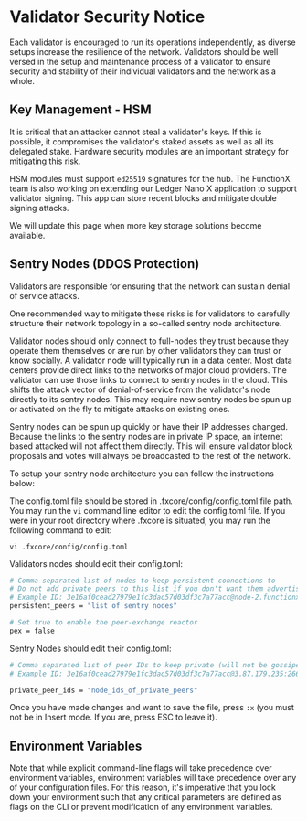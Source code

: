 # Validator Security Notice

Each validator is encouraged to run its operations independently, as diverse setups increase the resilience of the network. Validators should be well versed in the setup and maintenance process of a validator to ensure security and stability of their individual validators and the network as a whole.

## Key Management - HSM

It is critical that an attacker cannot steal a validator's keys. If this is possible, it compromises the validator's staked assets as well as all its delegated stake. Hardware security modules are an important strategy for mitigating this risk.

HSM modules must support `ed25519` signatures for the hub. The FunctionX team is also working on extending our Ledger Nano X application to support validator signing. This app can store recent blocks and mitigate double signing attacks.

We will update this page when more key storage solutions become available.

## Sentry Nodes (DDOS Protection)

Validators are responsible for ensuring that the network can sustain denial of service attacks.

One recommended way to mitigate these risks is for validators to carefully structure their network topology in a so-called sentry node architecture.

Validator nodes should only connect to full-nodes they trust because they operate them themselves or are run by other validators they can trust or know socially. A validator node will typically run in a data center. Most data centers provide direct links to the networks of major cloud providers. The validator can use those links to connect to sentry nodes in the cloud. This shifts the attack vector of denial-of-service from the validator's node directly to its sentry nodes. This may require new sentry nodes be spun up or activated on the fly to mitigate attacks on existing ones.

Sentry nodes can be spun up quickly or have their IP addresses changed. Because the links to the sentry nodes are in private IP space, an internet based attacked will not affect them directly. This will ensure validator block proposals and votes will always be broadcasted to the rest of the network.

To setup your sentry node architecture you can follow the instructions below:

The config.toml file should be stored in .fxcore/config/config.toml file path. You may run the `vi` command line editor to edit the config.toml file. If you were in your root directory where .fxcore is situated, you may run the following command to edit:

```
vi .fxcore/config/config.toml
```


Validators nodes should edit their config.toml:

```bash
# Comma separated list of nodes to keep persistent connections to
# Do not add private peers to this list if you don't want them advertised
# Example ID: 3e16af0cead27979e1fc3dac57d03df3c7a77acc@node-2.functionx.io:26656
persistent_peers = "list of sentry nodes"

# Set true to enable the peer-exchange reactor
pex = false
```

Sentry Nodes should edit their config.toml:

```bash
# Comma separated list of peer IDs to keep private (will not be gossiped to other peers)
# Example ID: 3e16af0cead27979e1fc3dac57d03df3c7a77acc@3.87.179.235:26656

private_peer_ids = "node_ids_of_private_peers"
```

Once you have made changes and want to save the file, press `:x` (you must not be in Insert mode. If you are, press ESC to leave it).

## Environment Variables

Note that while explicit command-line flags will take precedence over environment variables, environment variables will take precedence over any of your configuration files. For this reason, it's imperative that you lock down your environment such that any critical parameters are defined as flags on the CLI or prevent modification of any environment variables.
